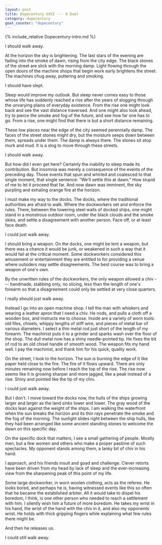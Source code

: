```yaml
---
layout: post
title: Dopecentury XXVI --- A Duel
category: dopecentury
goat_counter: "dopecentury" 
---
```


{% include_relative Dopecentury-intro.md %}

I should walk away.

At the horizon the sky is brightening. The last stars of the evening are fading into the smoke of dawn, rising from the city edge. The black stones of the street are slick with the morning damp. Light flowing through the open doors of the machine shops that begin work early brightens the street. The machines chug away, puttering and smoking.

I should have slept.

Sleep would improve my outlook. But sleep never comes easy to those whose life has suddenly reached a rise after the years of slogging through the unvarying plains of everyday existence. From the rise one might look back and see the vast distance traversed. And one might also look ahead, try to pierce the smoke and fog of the future, and see how far one has to go. From a rise, one might find that there is but a short distance remaining.

These low places near the edge of the city seemed perennially damp. The faces of the street stones might dry, but the moisture seeps down between them, spreads under them. The damp is always there. The stones sit atop murk and mud. It is a slog to move through these streets.

I should walk away.

But how did I even get here? Certainly the inability to sleep made its contribution. But insomnia was merely a consequence of the events of the preceding day. Those events that spun and whirled and coalesced to that single moment, that single sentence: "We'll settle this at dawn." How stupid of me to let it proceed that far. And now dawn was imminent, the sky purpling and exhaling orange fire at the horizon.

I must make my way to the docks. The docks, where the traditional authorities are afraid to walk. Where the dockworkers set and enforce the rules. There, between the towering steel walls of docked ships, one might stand in a monstrous outdoor room, under the black clouds and the smoke skies, and settle a disagreement with another person. Face off, or at least face death.

I could just walk away.

I should bring a weapon. On the docks, one might be lent a weapon, but there was a chance it would be junk, or weakened in such a way that it would fail at the critical moment. Some dockworkers considered this amusement or entertainment they are entitled to for providing a venue where outsiders may settle disagreements. The best course was to bring a weapon of one's own.

By the unwritten rules of the dockworkers, the only weapon allowed a chiv --- handmade, stabbing only, no slicing, less than the length of one's forearm so that a disagreement could only be settled at very close quarters.

I really should just walk away.

Instead I go into an open machine shop. I tell the man with whiskers and wearing a leather apron that I need a chiv. He nods, and pulls a cloth off a wooden box, and instructs me to choose. Inside are a variety of worn tools: old files, chisels, whippy lengths of stiff wire, and pieces of metal bar of various diameters. I select a thin metal rod just short of the length of my forearm. The machinist puts it to a grinder and sparks wash over the floor of the shop. The dull metal now has a shiny needle-pointed tip. He fixes the bit of rod to an old chisel handle of smooth wood. The weapon fits my hand well. I pay the machinist, and thank him for his quick, quality work.

On the street, I look to the horizon. The sun is burning the edge of it like paper held close to the fire. The fire of it flows upward. There are only minutes remaining now before I reach the top of the rise. The rise now seems like it is growing sharper and more jagged, like a peak instead of a rise. Shiny and pointed like the tip of my chiv.

I could just walk away.

But I don't. I move toward the docks now, the hulls of the ships growing larger and larger as the land sinks lower and lower. The gray wood of the docks lean against the weight of the ships. I am walking the waterfront when the sun breaks the horizon and its thin rays penetrate the smoke and the fog of the morning. The sunlight slides right between the ship hulls, like they had been arranged like some ancient standing stones to welcome the dawn on this specific day.

On the specific dock that matters, I see a small gathering of people. Mostly men, but a few women and others who make a proper pastime of such spectacles. My opponent stands among them, a lanky bit of chiv in his hand.

I approach, and his friends insult and goad and challenge. Clever retorts have been driven from my head by lack of sleep and the ever-increasing view from the sharpening peak of this point of my life.

Some large dockworker, in worn woolen clothing, acts as the referee. He looks bored, and perhaps he is, having witnessed events like this so often that he became the established arbiter. All it would take to dispel his boredom, I think, is one other person who needed to reach a settlement with him. I silently wish him a future of more boredom. He takes my wrist in his hand, the wrist of the hand with the chiv in it, and also my opponents wrist. He holds with thick gripping fingers while explaining what few rules there might be.

And then he releases us.

I could still walk away.



